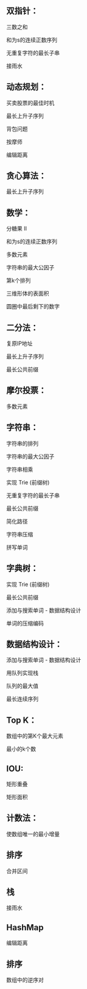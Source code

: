 ## 双指针： 
三数之和

和为s的连续正数序列

无重复字符的最长子串

接雨水

## 动态规划：
买卖股票的最佳时机

最长上升子序列

背包问题

按摩师

编辑距离

## 贪心算法：

最长上升子序列

## 数学：
分糖果 II

和为s的连续正数序列

多数元素

字符串的最大公因子

第k个排列

三维形体的表面积

圆圈中最后剩下的数字

## 二分法：
复原IP地址

最长上升子序列

最长公共前缀

## 摩尔投票：
多数元素

## 字符串：
字符串的排列

字符串的最大公因子

字符串相乘

实现 Trie (前缀树)

无重复字符的最长子串

最长公共前缀

简化路径

字符串压缩

拼写单词

## 字典树：
实现 Trie (前缀树)

最长公共前缀

添加与搜索单词 - 数据结构设计

单词的压缩编码

## 数据结构设计：
添加与搜索单词 - 数据结构设计

用队列实现栈

队列的最大值

最长连续序列

## Top K：
数组中的第K个最大元素

最小的k个数

## IOU:
矩形重叠

矩形面积

## 计数法：
使数组唯一的最小增量

## 排序
合并区间

## 栈
接雨水

## HashMap
编辑距离

## 排序
数组中的逆序对

